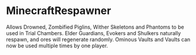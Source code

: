 # MinecraftRespawner
Allows Drowned, Zombified Piglins, Wither Skeletons and Phantoms to be used in Trial Chambers. Elder Guardians, Evokers and Shulkers naturally respawn, and ores will regenerate randomly. Ominous Vaults and Vaults can now be used multiple times by one player.
